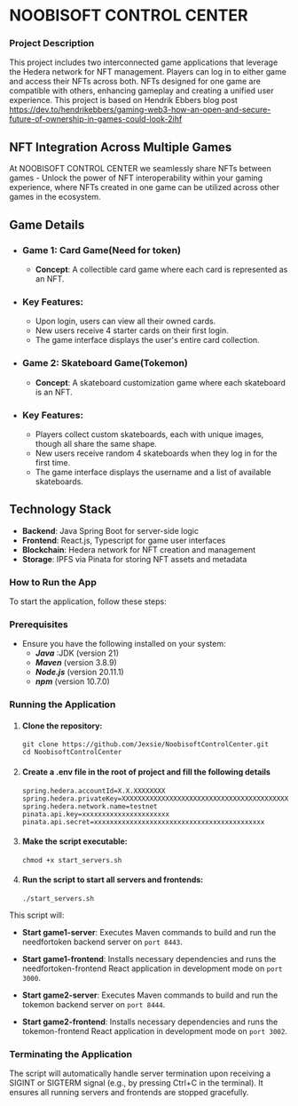 # NOOBISOFT CONTROL CENTER

### Project Description

This project includes two interconnected game applications that leverage the Hedera
network for NFT management. Players can log in to either game and access their NFTs
across both. NFTs designed for one game are compatible with others, enhancing gameplay
and creating a unified user experience. This project is based on Hendrik Ebbers blog post
https://dev.to/hendrikebbers/gaming-web3-how-an-open-and-secure-future-of-ownership-in-games-could-look-2ihf

## NFT Integration Across Multiple Games

At NOOBISOFT CONTROL CENTER we seamlessly share NFTs between games - Unlock the power of NFT interoperability within your gaming experience, where NFTs created in one game can be utilized across other games in the ecosystem.

## Game Details

- ### Game 1: Card Game(Need for token)

  - **Concept**: A collectible card game where each card is represented as an NFT.

- ### Key Features:
  - Upon login, users can view all their owned cards.
  - New users receive 4 starter cards on their first login.
  - The game interface displays the user's entire card collection.

* ### Game 2: Skateboard Game(Tokemon)

  - **Concept**: A skateboard customization game where each skateboard is an NFT.

- ### Key Features:
  - Players collect custom skateboards, each with unique images, though all share the same shape.
  - New users receive random 4 skateboards when they log in for the first time.
  - The game interface displays the username and a list of available skateboards.

## Technology Stack

- **Backend**: Java Spring Boot for server-side logic
- **Frontend**: React.js, Typescript for game user interfaces
- **Blockchain**: Hedera network for NFT creation and management
- **Storage**: IPFS via Pinata for storing NFT assets and metadata

### How to Run the App

To start the application, follow these steps:

### Prerequisites

- Ensure you have the following installed on your system:
  - **_Java_** :JDK (version 21)
  - **_Maven_** (version 3.8.9)
  - **_Node.js_** (version 20.11.1)
  - **_npm_** (version 10.7.0)

### Running the Application

1.  #### Clone the repository:

        git clone https://github.com/Jexsie/NoobisoftControlCenter.git
        cd NoobisoftControlCenter

2.  #### Create a .env file in the root of project and fill the following details

        spring.hedera.accountId=X.X.XXXXXXXX
        spring.hedera.privateKey=XXXXXXXXXXXXXXXXXXXXXXXXXXXXXXXXXXXXXXXXXXXXXXXXXXXX
        spring.hedera.network.name=testnet
        pinata.api.key=xxxxxxxxxxxxxxxxxxxxxx
        pinata.api.secret=xxxxxxxxxxxxxxxxxxxxxxxxxxxxxxxxxxxxxxxxxxx
3.  #### Make the script executable:

        chmod +x start_servers.sh

4.  #### Run the script to start all servers and frontends:
        ./start_servers.sh

This script will:

- **Start game1-server**: Executes Maven commands to build and run the needfortoken backend server on `port 8443`.

- **Start game1-frontend**: Installs necessary dependencies and runs the needfortoken-frontend React application in development mode on `port 3000`.

- **Start game2-server**: Executes Maven commands to build and run the tokemon backend server on `port 8444`.

- **Start game2-frontend**: Installs necessary dependencies and runs the tokemon-frontend React application in development mode on `port 3002`.

### Terminating the Application

The script will automatically handle server termination upon receiving a SIGINT or
SIGTERM signal (e.g., by pressing Ctrl+C in the terminal). It ensures all running servers
and frontends are stopped gracefully.
